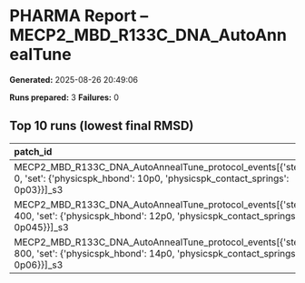 # PHARMA Report – MECP2_MBD_R133C_DNA_AutoAnnealTune

**Generated:** 2025-08-26 20:49:06

**Runs prepared:** 3
**Failures:** 0

## Top 10 runs (lowest final RMSD)

| patch_id                                                                                                                                   |    RMSD |      Rg |   total_loss |
|:-------------------------------------------------------------------------------------------------------------------------------------------|--------:|--------:|-------------:|
| MECP2_MBD_R133C_DNA_AutoAnnealTune_protocol_events[{'step': 0, 'set': {'physicspk_hbond': 10p0, 'physicspk_contact_springs': 0p03}}]_s3    | 3.50721 | 11.4016 |       107.05 |
| MECP2_MBD_R133C_DNA_AutoAnnealTune_protocol_events[{'step': 400, 'set': {'physicspk_hbond': 12p0, 'physicspk_contact_springs': 0p045}}]_s3 | 3.50721 | 11.4016 |       107.05 |
| MECP2_MBD_R133C_DNA_AutoAnnealTune_protocol_events[{'step': 800, 'set': {'physicspk_hbond': 14p0, 'physicspk_contact_springs': 0p06}}]_s3  | 3.50721 | 11.4016 |       107.05 |

